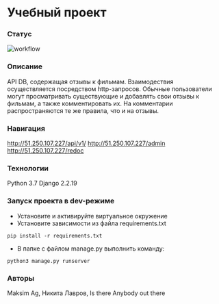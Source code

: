 # Учебный проект
### Статус
![workflow](https://github.com/P90Master/yamdb_final/actions/workflows/yamdb_workflow.yml/badge.svg)
### Описание
API DB, содержащая отзывы к фильмам.
Взаимодествия осуществляется посредством http-запросов.
Обычные пользователи могут просматривать существующие и добавлять свои отзывы к фильмам,
а также комментировать их. На комментарии распространяются те же правила, что и на отзывы.
### Навигация
http://51.250.107.227/api/v1/
http://51.250.107.227/admin
http://51.250.107.227/redoc
### Технологии
Python 3.7
Django 2.2.19
### Запуск проекта в dev-режиме
- Установите и активируйте виртуальное окружение
- Установите зависимости из файла requirements.txt
```
pip install -r requirements.txt
```
- В папке с файлом manage.py выполнить команду:
```
python3 manage.py runserver
```
### Авторы
Maksim Ag, Никита Лавров, Is there Anybody out there
